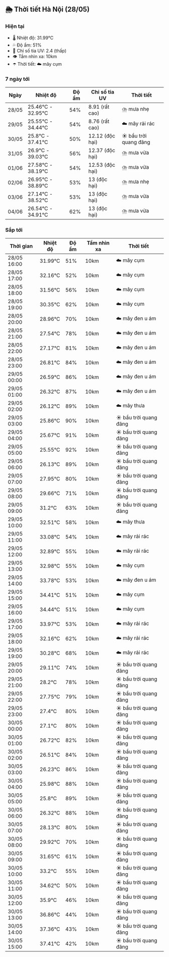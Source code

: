 ## 🌦️ Thời tiết Hà Nội (28/05)

### Hiện tại

- 🌡️ Nhiệt độ: 31.99℃
- 💦 Độ ẩm: 51%
- 🌟 Chỉ số tia UV: 2.4 (thấp)
- 👁️ Tầm nhìn xa: 10km
- ☂️ Thời tiết: ☁️ mây cụm

### 7 ngày tới

| Ngày | Nhiệt độ | Độ ẩm | Chỉ số tia UV | Thời tiết |
| --- | --- | --- | --- | --- |
| 28/05 | 25.46℃ - 32.95℃ | 54% | 8.91 (rất cao) | ⛈️ mưa nhẹ |
| 29/05 | 25.55℃ - 34.44℃ | 54% | 8.76 (rất cao) | ☁️ mây rải rác |
| 30/05 | 25.8℃ - 37.41℃ | 50% | 12.12 (độc hại) | ☀️ bầu trời quang đãng |
| 31/05 | 26.9℃ - 39.03℃ | 56% | 12.37 (độc hại) | ⛈️ mưa vừa |
| 01/06 | 27.58℃ - 38.19℃ | 54% | 12.53 (độc hại) | ⛈️ mưa vừa |
| 02/06 | 26.95℃ - 38.89℃ | 53% | 13 (độc hại) | ⛈️ mưa nhẹ |
| 03/06 | 27.14℃ - 38.52℃ | 53% | 13 (độc hại) | ⛈️ mưa vừa |
| 04/06 | 26.54℃ - 34.91℃ | 62% | 13 (độc hại) | ⛈️ mưa vừa |

### Sắp tới

| Thời gian | Nhiệt độ | Độ ẩm | Tầm nhìn xa | Thời tiết |
| --- | --- | --- | --- | --- |
| 28/05 16:00 | 31.99℃ | 51% | 10km | ☁️ mây cụm |
| 28/05 17:00 | 32.16℃ | 52% | 10km | ☁️ mây cụm |
| 28/05 18:00 | 31.56℃ | 56% | 10km | ☁️ mây cụm |
| 28/05 19:00 | 30.35℃ | 62% | 10km | ☁️ mây cụm |
| 28/05 20:00 | 28.96℃ | 70% | 10km | ☁️ mây đen u ám |
| 28/05 21:00 | 27.54℃ | 78% | 10km | ☁️ mây đen u ám |
| 28/05 22:00 | 27.17℃ | 81% | 10km | ☁️ mây đen u ám |
| 28/05 23:00 | 26.81℃ | 84% | 10km | ☁️ mây đen u ám |
| 29/05 00:00 | 26.59℃ | 86% | 10km | ☁️ mây đen u ám |
| 29/05 01:00 | 26.32℃ | 87% | 10km | ☁️ mây đen u ám |
| 29/05 02:00 | 26.12℃ | 89% | 10km | ☁️ mây thưa |
| 29/05 03:00 | 25.86℃ | 90% | 10km | ☀️ bầu trời quang đãng |
| 29/05 04:00 | 25.67℃ | 91% | 10km | ☀️ bầu trời quang đãng |
| 29/05 05:00 | 25.55℃ | 92% | 10km | ☀️ bầu trời quang đãng |
| 29/05 06:00 | 26.13℃ | 89% | 10km | ☀️ bầu trời quang đãng |
| 29/05 07:00 | 27.95℃ | 80% | 10km | ☀️ bầu trời quang đãng |
| 29/05 08:00 | 29.66℃ | 71% | 10km | ☀️ bầu trời quang đãng |
| 29/05 09:00 | 31.2℃ | 63% | 10km | ☀️ bầu trời quang đãng |
| 29/05 10:00 | 32.51℃ | 58% | 10km | ☁️ mây thưa |
| 29/05 11:00 | 33.08℃ | 54% | 10km | ☁️ mây rải rác |
| 29/05 12:00 | 32.89℃ | 55% | 10km | ☁️ mây rải rác |
| 29/05 13:00 | 32.98℃ | 55% | 10km | ☁️ mây cụm |
| 29/05 14:00 | 33.78℃ | 53% | 10km | ☁️ mây đen u ám |
| 29/05 15:00 | 34.41℃ | 51% | 10km | ☁️ mây cụm |
| 29/05 16:00 | 34.44℃ | 51% | 10km | ☁️ mây cụm |
| 29/05 17:00 | 33.97℃ | 53% | 10km | ☁️ mây rải rác |
| 29/05 18:00 | 32.16℃ | 62% | 10km | ☁️ mây rải rác |
| 29/05 19:00 | 30.28℃ | 68% | 10km | ☁️ mây rải rác |
| 29/05 20:00 | 29.11℃ | 74% | 10km | ☀️ bầu trời quang đãng |
| 29/05 21:00 | 28.2℃ | 78% | 10km | ☀️ bầu trời quang đãng |
| 29/05 22:00 | 27.75℃ | 79% | 10km | ☀️ bầu trời quang đãng |
| 29/05 23:00 | 27.4℃ | 80% | 10km | ☀️ bầu trời quang đãng |
| 30/05 00:00 | 27.1℃ | 80% | 10km | ☀️ bầu trời quang đãng |
| 30/05 01:00 | 26.72℃ | 82% | 10km | ☀️ bầu trời quang đãng |
| 30/05 02:00 | 26.51℃ | 84% | 10km | ☀️ bầu trời quang đãng |
| 30/05 03:00 | 26.23℃ | 86% | 10km | ☀️ bầu trời quang đãng |
| 30/05 04:00 | 25.98℃ | 88% | 10km | ☀️ bầu trời quang đãng |
| 30/05 05:00 | 25.8℃ | 89% | 10km | ☀️ bầu trời quang đãng |
| 30/05 06:00 | 26.32℃ | 88% | 10km | ☀️ bầu trời quang đãng |
| 30/05 07:00 | 28.13℃ | 80% | 10km | ☀️ bầu trời quang đãng |
| 30/05 08:00 | 29.92℃ | 70% | 10km | ☀️ bầu trời quang đãng |
| 30/05 09:00 | 31.65℃ | 61% | 10km | ☀️ bầu trời quang đãng |
| 30/05 10:00 | 33.2℃ | 55% | 10km | ☀️ bầu trời quang đãng |
| 30/05 11:00 | 34.62℃ | 50% | 10km | ☀️ bầu trời quang đãng |
| 30/05 12:00 | 35.9℃ | 46% | 10km | ☀️ bầu trời quang đãng |
| 30/05 13:00 | 36.86℃ | 44% | 10km | ☀️ bầu trời quang đãng |
| 30/05 14:00 | 37.36℃ | 43% | 10km | ☀️ bầu trời quang đãng |
| 30/05 15:00 | 37.41℃ | 42% | 10km | ☀️ bầu trời quang đãng |
